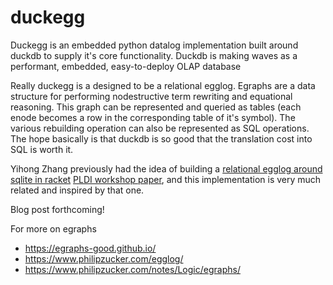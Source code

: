 # duckegg

Duckegg is an embedded python datalog implementation built around duckdb to supply it's core functionality. Duckdb is making waves as a performant, embedded, easy-to-deploy OLAP database

Really duckegg is a designed to be a relational egglog. Egraphs are a data structure for performing nodestructive term rewriting and equational reasoning. This graph can be represented and queried as tables (each enode becomes a row in the corresponding table of it's symbol). The various rebuilding operation can also be represented as SQL operations. The hope basically is that duckdb is so good that the translation cost into SQL is worth it.

Yihong Zhang previously had the idea of building a [relational egglog around sqlite in racket](https://github.com/yihozhang/egraph-sqlite) [PLDI workshop paper](https://src.acm.org/binaries/content/assets/src/2022/yihong-zhang.pdf), and this implementation is very much related and inspired by that one.

Blog post forthcoming!

For more on egraphs

- <https://egraphs-good.github.io/>
- <https://www.philipzucker.com/egglog/>
- <https://www.philipzucker.com/notes/Logic/egraphs/>



